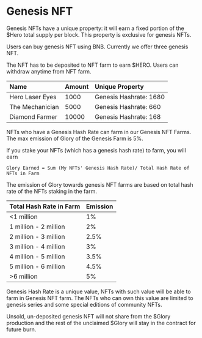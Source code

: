 # Genesis NFT

Genesis NFTs have a unique property: it will earn a fixed portion of the $Hero total supply per block. This property is exclusive for genesis NFTs.

Users can buy genesis NFT using BNB. Currently we offer three genesis NFT.

The NFT has to be deposited to NFT farm to earn $HERO. Users can withdraw anytime from NFT farm.

| Name | Amount | Unique Property |
| :--- | :--- | :--- |
| Hero Laser Eyes | 1000 | Genesis Hashrate: 1680 |
| The Mechanician | 5000 | Genesis Hashrate: 660 |
| Diamond Farmer | 10000 | Genesis Hashrate: 168 |

NFTs who have a Genesis Hash Rate can farm in our Genesis NFT Farms. The max emission of Glory of the Genesis Farm is 5%. 

If you stake your NFTs \(which has a genesis hash rate\) to farm, you will earn

```text
Glory Earned = Sum (My NFTs' Genesis Hash Rate)/ Total Hash Rate of NFTs in Farm
```

The emission of Glory towards genesis NFT farms are based on total hash rate of the NFTs staking in the farm.

| Total Hash Rate in Farm | Emission |
| :--- | :--- |
| &lt;1 million | 1% |
| 1 million - 2 million | 2% |
| 2 million - 3 million  | 2.5% |
| 3 million - 4 million | 3% |
| 4 million - 5 million | 3.5% |
| 5 million - 6 million | 4.5% |
| &gt;6 million | 5% |

Genesis Hash Rate is a unique value, NFTs with such value will be able to farm in Genesis NFT farm. The NFTs who can own this value are limited to genesis series and some special editions of community NFTs.

Unsold, un-deposited genesis NFT will not share from the $Glory production and the rest of the unclaimed $Glory will stay in the contract for future burn.


